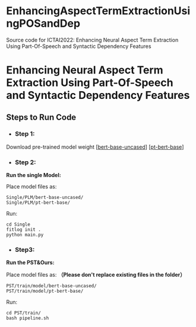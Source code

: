 # EnhancingAspectTermExtractionUsingPOSandDep
Source code for ICTAI2022: Enhancing Neural Aspect Term Extraction Using Part-Of-Speech and Syntactic Dependency Features

# Enhancing Neural Aspect Term Extraction Using Part-Of-Speech and Syntactic Dependency Features



## Steps to Run Code

- ### Step 1:

Download pre-trained model weight [[bert-base-uncased](https://huggingface.co/bert-base-uncased/tree/main)] [[pt-bert-base](https://github.com/howardhsu/BERT-for-RRC-ABSA/blob/master/transformers/amazon_yelp.md)]



- ### Step 2:

**Run the single Model:**

Place model files as:

```
Single/PLM/bert-base-uncased/
Single/PLM/pt-bert-base/
```

Run:

```
cd Single
fitlog init .
python main.py
```



- ### Step3:

**Run the PST&Ours:** 

Place model files as: **（Please don't replace existing files in the folder）**

```
PST/train/model/bert-base-uncased/
PST/train/model/pt-bert-base/
```

Run:

```
cd PST/train/
bash pipeline.sh
```

